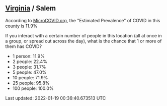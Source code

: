
## [Virginia](/united-states/virginia) / Salem

According to [MicroCOVID.org](http://microcovid.org),
the "Estimated Prevalence" of COVID in this county is 11.9%

If you interact with a certain number of people in this location
(all at once in a group, or spread out across the day), what is the chance that
1 or more of them has COVID?

- 1 person: 11.9%
- 2 people: 22.4%
- 3 people: 31.7%
- 5 people: 47.0%
- 10 people: 71.9%
- 25 people: 95.8%
- 100 people: 100.0%

Last updated: 2022-01-19 00:36:40.673513 UTC
